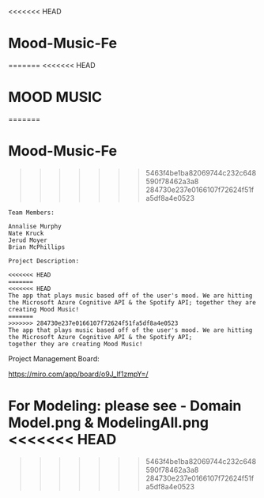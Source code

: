 <<<<<<< HEAD
# Mood-Music-Fe
=======
<<<<<<< HEAD
# MOOD MUSIC
=======
# Mood-Music-Fe
>>>>>>> 5463f4be1ba82069744c232c648590f78462a3a8
>>>>>>> 284730e237e0166107f72624f51fa5df8a4e0523

```
Team Members:

Annalise Murphy
Nate Kruck
Jerud Moyer
Brian McPhillips
```
```
Project Description:

<<<<<<< HEAD
=======
<<<<<<< HEAD
The app that plays music based off of the user's mood. We are hitting the Microsoft Azure Cognitive API & the Spotify API; together they are creating Mood Music! 
=======
>>>>>>> 284730e237e0166107f72624f51fa5df8a4e0523
The app that plays music based off of the user's mood. We are hitting the Microsoft Azure Cognitive API & the Spotify API; 
together they are creating Mood Music! 

```
Project Management Board:

https://miro.com/app/board/o9J_lf1zmpY=/

For Modeling: 
    please see - Domain Model.png & ModelingAll.png
<<<<<<< HEAD
=======
>>>>>>> 5463f4be1ba82069744c232c648590f78462a3a8
>>>>>>> 284730e237e0166107f72624f51fa5df8a4e0523
